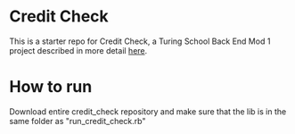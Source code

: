 # Credit Check

This is a starter repo for Credit Check, a Turing School Back End Mod 1 project described in more detail [here](http://backend.turing.io/module1/projects/credit_check).

# How to run
Download entire credit_check repository and make sure that the lib is in the same folder as "run_credit_check.rb"
